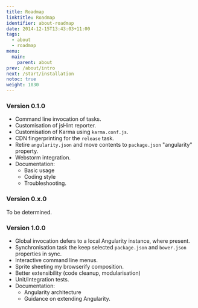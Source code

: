 ```yaml
---
title: Roadmap
linktitle: Roadmap
identifier: about-roadmap
date: 2014-12-15T13:43:03+11:00
tags:
  - about
  - roadmap
menu:
  main:
    parent: about
prev: /about/intro
next: /start/installation
notoc: true
weight: 1030
---
```


### Version 0.1.0

* Command line invocation of tasks.
* Customisation of jsHint reporter.
* Customisation of Karma using `karma.conf.js`.
* CDN fingerprinting for the `release` task.
* Retire `angularity.json` and move contents to `package.json` "angularity" property.
* Webstorm integration.
* Documentation:
  * Basic usage
  * Coding style
  * Troubleshooting.

### Version 0.x.0

To be determined.

### Version 1.0.0

* Global invocation defers to a local Angularity instance, where present.
* Synchronisation task the keep selected `package.json` and `bower.json` properties in sync.
* Interactive command line menus.
* Sprite sheeting my browserify composition.
* Better extensibility (code cleanup, modularisation)
* Unit/Integration tests.
* Documentation:
  * Angularity architecture
  * Guidance on extending Angularity.
